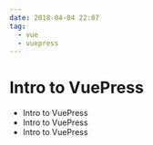 ```yaml
---
date: 2018-04-04 22:07
tag:
  - vue
  - vuepress
---
```


# Intro to VuePress

- Intro to VuePress
- Intro to VuePress
- Intro to VuePress
